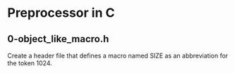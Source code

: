 # Preprocessor in C
## 0-object_like_macro.h
Create a header file that defines a macro named SIZE as an abbreviation for the token 1024.
